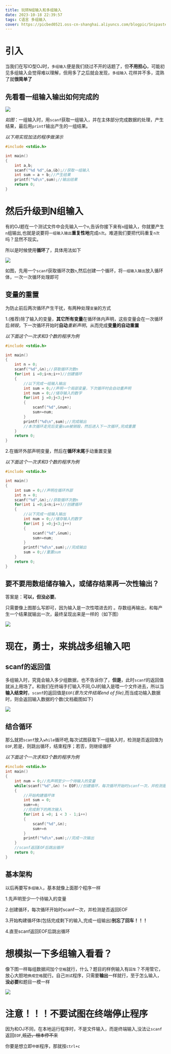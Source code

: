 ```yaml
---
title: 玩转N组输入和多组输入
date: 2023-10-18 22:39:57
tags: C语言 多组输入
cover: https://picbed0521.oss-cn-shanghai.aliyuncs.com/blogpic/Snipaste_2023-10-20_07-34-35.jpg
---
```


# 引入 #
当我们在写IO型OJ时，`多组输入`便是我们绕过不开的话题了，但**不用担心**，可能初见多组输入会觉得难以理解，但用多了之后就会发现，`多组输入` 花样并不多，混熟了就**很简单了**

## 先看看一组输入输出如何完成的 #
![](https://picbed0521.oss-cn-shanghai.aliyuncs.com/blogpic/Snipaste_2023-10-19_17-06-13.jpg)

*如图*：一组输入时，用`scanf`获取一组输入，并在主体部分完成数据的处理，产生结果，最后用`printf`输出产生的一组结果。

*以下用实现加法的程序做演示*

```C
#include <stdio.h>

int main()
{
    int a,b;
    scanf("%d %d",&a,&b);//获取一组输入
    int sum = a + b;//产生结果
    printf("%d\n",sum);//输出结果
    return 0;
}
```

# 然后升级到N组输入
有的OJ题在一个测试文件中会先输入一个`n`,告诉你接下来有`n`组输入，你就要产生`n`组输出,也就是说要将`一组输入输出`**重复性地**完成`n次`。难道我们要把代码重复`n次`吗？显然不现实。

所以是时候使用**循环**了，具体用法如下

![](https://picbed0521.oss-cn-shanghai.aliyuncs.com/blogpic/Snipaste_2023-10-20_07-34-35.jpg)

如图，先用一个`scanf`获取循环次数`n`,然后创建一个循环，将`一组输入输出`放入循环体，一次一次循环处理即可

## 变量的重置 #

为防止前后两次循环产生干扰，有两种处理`变量`的方式

1.(推荐)除了输入的变量，**其它所有变量**在循环体内声明，这些变量会在一次循环后*销毁*，下一次循环开始时**自动***重新声明*，从而完成**变量的自动重置**

*以下面这个一次求和3个数的程序为例*
```C
#include <stdio.h>

int main()
{
    int n = 0;
    scanf("%d",&n);//获取循环次数n
    for(int i =0;i<n;i++)//创建循环
    {
        //以下完成一组输入输出
        int sum = 0;//声明一个局部变量，下次循环时会自动重声明
        int num = 0;//储存输入的数字
        for(int j =0;j<3;j++)
        {
            scanf("%d",&num);
            sum+=num;
        }
        printf("%d\n",sum);//完成输出
        //本次循环走完后变量sum被销毁，然后进入下一次循环,完成重置
    }
    return 0;
}

```

2.在循环外部声明变量，然后在**循环末尾**手动重置变量

*以下面这个一次求和3个数的程序为例*

```C
#include <stdio.h>

int main()
{
    int sum = 0;//声明在循环外部
    int n = 0;
    scanf("%d",&n);//获取循环次数n
    for(int i =0;i<n;i++)//创建循环
    {
        //以下完成一组输入输出
        int num = 0;//储存输入的数字
        for(int j =0;j<3;j++)
        {
            scanf("%d",&num);
            sum+=num;
        }
        printf("%d\n",sum);//完成输出
        sum = 0;//重置sum
    }
    return 0;
}

```


## 要不要用数组储存输入，或储存结果再一次性输出？ #
答案是：**可以，但没必要**。

只需要像上图那么写即可，因为输入是一次性喂进去的 。存数组再输出，和每产生一个结果就输出一次，最终呈现出来是一样的（如下图）

![](https://picbed0521.oss-cn-shanghai.aliyuncs.com/blogpic/%E5%A4%9A%E7%BB%84%E8%BE%93%E5%87%BA.gif)

# 现在，勇士，来挑战多组输入吧 #

## scanf的返回值 #
多组输入时，究竟会输入多少组数据，也不告诉你了，**但是**，此时`scanf`的返回值就派上用场了。和我们在终端手打输入不同,OJ的输入是喂一个文件进去，所以当**输入结束时**，`scanf`的返回值是`EOF`*(意为文件结尾end of file)*,而当成功输入数据时，则会返回输入数据的个数(文档截图如下)

![](https://picbed0521.oss-cn-shanghai.aliyuncs.com/blogpic/Snipaste_2023-10-20_20-46-54.jpg)

## 结合循环 #
那么就把`scanf`放入`while`循环吧,每次试图获取下一组输入时，检测是否返回值为`EOF`,若是，则跳出循环，结束程序；若否，则继续循环

*以下面这个一次求和3个数的程序为例*

```C
#include <stdio.h>
int main()
{
    int num = 0;//先声明至少一个待输入的变量
    while(scanf("%d",&n) != EOF)//创建循环，每次循环开始时scanf一次，并检测是否返回EOF
    {
        //开始构建循坏体
        int sum = 0;
        sum+=n;
        //完成剩下的两次输入
        for(int i =0; i < 3 - 1;i++)
        {
            scanf("%d",&n);
            sum+=n
        }
        printf("%d\n",sum);//完成一次输出
    }
    //scanf返回EOF后跳出循环
    return 0;
}
```
## 基本架构 #
以后再要写`多组输入`，基本就像上面那个程序一样

1.先声明至少一个待输入的变量

2.创建循环，每次循环开始时scanf一次，并检测是否返回EOF

3.开始构建循坏体(包括完成剩下的输入,完成一组输出)**别忘了回车！！！**

4.直至scanf返回EOF后跳出循环

# 想模拟一下多组输入看看？ #
像下图一样每组数据间加个`空格`就行，什么？题目的样例输入有`回车`？不用管它，放心大胆地`换成空格`就行。自己`测试`程序，只需要**输出**一样就行，至于怎么输入，**没必要**和题目一模一样

![](https://picbed0521.oss-cn-shanghai.aliyuncs.com/blogpic/mutiInpuut.gif)

# 注意！！！不要试图在终端停止程序 #
因为和OJ不同，在本地运行程序时，不是文件输入，而是终端输入,没法让`scanf`返回`EOF`,~~炫迈，根本停不来~~

你要是想立即`中断`程序，那就按`ctrl+c`